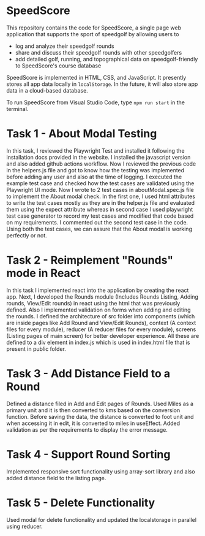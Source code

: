 # SpeedScore

This repository contains the code for SpeedScore, a single page web application that supports the sport of speedgolf by allowing users to

- log and analyze their speedgolf rounds
- share and discuss their speedgolf rounds with other speedgolfers
- add detailed golf, running, and topographical data on speedgolf-friendly to SpeedScore's course database

SpeedScore is implemented in HTML, CSS, and JavaScript. It presently stores all app data locally in `localStorage`. In the future, it will also store app data in a cloud-based database.

To run SpeedScore from Visual Studio Code, type
`npm run start`
in the terminal.

# Task 1 - About Modal Testing

In this task, I reviewed the Playwright Test and installed it following the installation docs provided in the website. I installed the javascript version and also added github actions workflow. Now I reviewed the previous code in the helpers.js file and got to know how the testing was implemented before adding any user and also at the time of logging. I executed the example test case and checked how the test cases are validated using the Playwright UI mode. Now I wrote to 2 test cases in aboutModal.spec.js file to implement the About modal check. In the first one, I used html attributes to write the test cases mostly as they are in the helper.js file and evaluated them using the expect attribute whereas in second case I used playwright test case generator to record my test cases and modified that code based on my requirements. I commented out the second test case in the code. Using both the test cases, we can assure that the About modal is working perfectly or not.

# Task 2 - Reimplement "Rounds" mode in React

In this task I implemented react into the application by creating the react app. Next, I developed the Rounds module (Includes Rounds Listing, Adding rounds, View/Edit rounds) in react using the html that was previously defined. Also I implemented validation on forms when adding and editing the rounds. I defined the architecture of src folder into components (which are inside pages like Add Round and View/Edit Rounds), context (A context files for every module), reducer (A reducer files for every module), screens (Listing pages of main screen) for better developer experience. All these are defined to a div element in index.js which is used in index.html file that is present in public folder.

# Task 3 - Add Distance Field to a Round

Defined a distance filed in Add and Edit pages of Rounds. Used Miles as a primary unit and it is then converted to kms based on the conversion function. Before saving the data, the distance is converted to foot unit and when accessing it in edit, it is converted to miles in useEffect. Added validation as per the requirements to display the error message.

# Task 4 - Support Round Sorting

Implemented responsive sort functionality using array-sort library and also added distance field to the listing page.

# Task 5 - Delete Functionality

Used modal for delete functionality and updated the localstorage in parallel using reducer.
